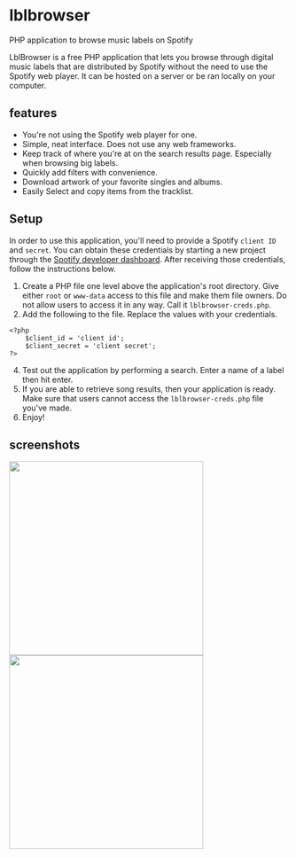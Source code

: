 # lblbrowser
PHP application to browse music labels on Spotify


LblBrowser is a free PHP application that lets you browse through digital music labels that are distributed by Spotify without the need to use the Spotify web player. It can be hosted on a server or be ran locally on your computer.


## features

- You're not using the Spotify web player for one.
- Simple, neat interface. Does not use any web frameworks.
- Keep track of where you're at on the search results page. Especially when browsing big labels.
- Quickly add filters with convenience.
- Download artwork of your favorite singles and albums.
- Easily Select and copy items from the tracklist.


## Setup

In order to use this application, you'll need to provide a Spotify ``client ID`` and ``secret``. You can obtain these credentials by starting a new project through the [Spotify developer dashboard](https://developer.spotify.com/dashboard).
After receiving those credentials, follow the instructions below.

1. Create a PHP file one level above the application's root directory. Give either ``root`` or ``www-data`` access to this file and make them file owners. Do not allow users to access it in any way. Call it ``lblbrowser-creds.php``.
2. Add the following to the file. Replace the values with your credentials.
```
<?php
	$client_id = 'client id';
	$client_secret = 'client secret';
?>
```  
4. Test out the application by performing a search. Enter a name of a label then hit enter.
5. If you are able to retrieve song results, then your application is ready. Make sure that users cannot access the ``lblbrowser-creds.php`` file you've made.
6. Enjoy!


## screenshots

<img src="https://github.com/splatert/lblbrowser/assets/82643571/c7f3f75e-0fd9-43f9-81a9-e384b763e95f" height="350">
<img src="https://github.com/splatert/lblbrowser/assets/82643571/dc07510f-fbab-411f-a642-b8416ebd54f8" height="350">
